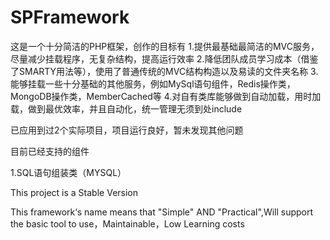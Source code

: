 SPFramework
============

这是一个十分简洁的PHP框架，创作的目标有
1.提供最基础最简洁的MVC服务，尽量减少挂载程序，无复杂结构，提高运行效率
2.降低团队成员学习成本（借鉴了SMARTY用法等），使用了普通传统的MVC结构构造以及易读的文件夹名称
3.能够挂载一些十分基础的其他服务，例如MySql语句组件，Redis操作类，MongoDB操作类，MemberCached等
4.对自有类库能够做到自动加载，用时加载，做到最优效率，并且自动化，统一管理无须到处include
 
已应用到过2个实际项目，项目运行良好，暂未发现其他问题

目前已经支持的组件

1.SQL语句组装类（MYSQL）

This project is a Stable Version

This framework‘s name means that "Simple" AND "Practical",Will support the basic tool to use，Maintainable，Low Learning costs

